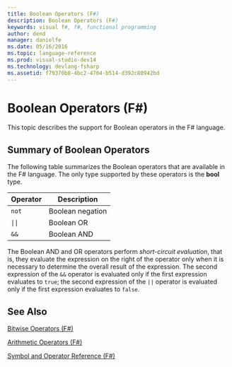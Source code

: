 ```yaml
---
title: Boolean Operators (F#)
description: Boolean Operators (F#)
keywords: visual f#, f#, functional programming
author: dend
manager: danielfe
ms.date: 05/16/2016
ms.topic: language-reference
ms.prod: visual-studio-dev14
ms.technology: devlang-fsharp
ms.assetid: f79370b8-4bc2-4704-b514-d392c80942bd 
---
```


# Boolean Operators (F#)

This topic describes the support for Boolean operators in the F# language.


## Summary of Boolean Operators
The following table summarizes the Boolean operators that are available in the F# language. The only type supported by these operators is the **bool** type.



|Operator|Description|
|--------|-----------|
|`not`|Boolean negation|
|<code>&#124;&#124;</code>|Boolean OR|
|`&&`|Boolean AND|

The Boolean AND and OR operators perform *short-circuit evaluation*, that is, they evaluate the expression on the right of the operator only when it is necessary to determine the overall result of the expression. The second expression of the `&&` operator is evaluated only if the first expression evaluates to `true`; the second expression of the `||` operator is evaluated only if the first expression evaluates to `false`.

## See Also
[Bitwise Operators &#40;F&#35;&#41;](Bitwise-Operators-%5BFSharp%5D.md)

[Arithmetic Operators &#40;F&#35;&#41;](Arithmetic-Operators-%5BFSharp%5D.md)

[Symbol and Operator Reference &#40;F&#35;&#41;](Symbol-and-Operator-Reference-%5BFSharp%5D.md)
